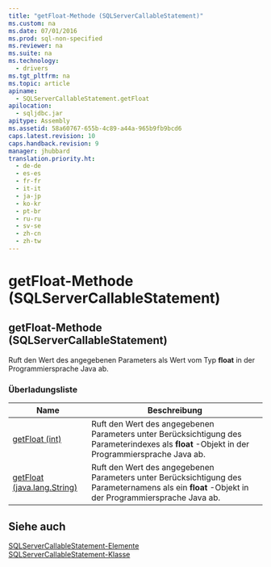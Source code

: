```yaml
---
title: "getFloat-Methode (SQLServerCallableStatement)"
ms.custom: na
ms.date: 07/01/2016
ms.prod: sql-non-specified
ms.reviewer: na
ms.suite: na
ms.technology: 
  - drivers
ms.tgt_pltfrm: na
ms.topic: article
apiname: 
  - SQLServerCallableStatement.getFloat
apilocation: 
  - sqljdbc.jar
apitype: Assembly
ms.assetid: 58a60767-655b-4c89-a44a-965b9fb9bcd6
caps.latest.revision: 10
caps.handback.revision: 9
manager: jhubbard
translation.priority.ht: 
  - de-de
  - es-es
  - fr-fr
  - it-it
  - ja-jp
  - ko-kr
  - pt-br
  - ru-ru
  - sv-se
  - zh-cn
  - zh-tw
---
```

# getFloat-Methode (SQLServerCallableStatement)
    
## getFloat\-Methode \(SQLServerCallableStatement\)  
 Ruft den Wert des angegebenen Parameters als Wert vom Typ **float** in der Programmiersprache Java ab.  
  
### Überladungsliste  
  
|Name|Beschreibung|  
|----------|------------------|  
|[getFloat \(int\)](../content/getFloat-Method--int-.md)|Ruft den Wert des angegebenen Parameters unter Berücksichtigung des Parameterindexes als **float** \-Objekt in der Programmiersprache Java ab.|  
|[getFloat \(java.lang.String\)](../content/getFloat-Method--java.lang.String-.md)|Ruft den Wert des angegebenen Parameters unter Berücksichtigung des Parameternamens als ein **float** \-Objekt in der Programmiersprache Java ab.|  
  
## Siehe auch  
 [SQLServerCallableStatement-Elemente](../content/SQLServerCallableStatement-Members.md)   
 [SQLServerCallableStatement-Klasse](../content/SQLServerCallableStatement-Class.md)  
  
  